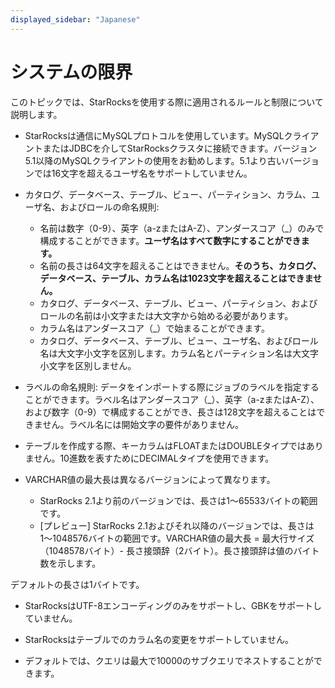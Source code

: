 ```yaml
---
displayed_sidebar: "Japanese"
---
```


# システムの限界

このトピックでは、StarRocksを使用する際に適用されるルールと制限について説明します。

- StarRocksは通信にMySQLプロトコルを使用しています。MySQLクライアントまたはJDBCを介してStarRocksクラスタに接続できます。バージョン5.1以降のMySQLクライアントの使用をお勧めします。5.1より古いバージョンでは16文字を超えるユーザ名をサポートしていません。

- カタログ、データベース、テーブル、ビュー、パーティション、カラム、ユーザ名、およびロールの命名規則:

  - 名前は数字（0-9）、英字（a-zまたはA-Z）、アンダースコア（\_）のみで構成することができます。**ユーザ名はすべて数字にすることができます。**
  - 名前の長さは64文字を超えることはできません。**そのうち、カタログ、データベース、テーブル、カラム名は1023文字を超えることはできません。**
  - カタログ、データベース、テーブル、ビュー、パーティション、およびロールの名前は小文字または大文字から始める必要があります。
  - カラム名はアンダースコア（\_）で始まることができます。
  - カタログ、データベース、テーブル、ビュー、ユーザ名、およびロール名は大文字小文字を区別します。カラム名とパーティション名は大文字小文字を区別しません。

- ラベルの命名規則:
  データをインポートする際にジョブのラベルを指定することができます。ラベル名はアンダースコア（\_）、英字（a-zまたはA-Z）、および数字（0-9）で構成することができ、長さは128文字を超えることはできません。ラベル名には開始文字の要件がありません。

- テーブルを作成する際、キーカラムはFLOATまたはDOUBLEタイプではありません。10進数を表すためにDECIMALタイプを使用できます。

- VARCHAR値の最大長は異なるバージョンによって異なります。

  - StarRocks 2.1より前のバージョンでは、長さは1〜65533バイトの範囲です。
  - [プレビュー] StarRocks 2.1およびそれ以降のバージョンでは、長さは1〜1048576バイトの範囲です。VARCHAR値の最大長 = 最大行サイズ（1048578バイト）- 長さ接頭辞（2バイト）。長さ接頭辞は値のバイト数を示します。

デフォルトの長さは1バイトです。

- StarRocksはUTF-8エンコーディングのみをサポートし、GBKをサポートしていません。

- StarRocksはテーブルでのカラム名の変更をサポートしていません。

- デフォルトでは、クエリは最大で10000のサブクエリでネストすることができます。

